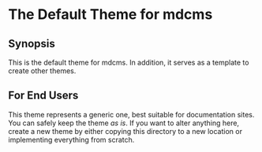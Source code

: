 # The Default Theme for mdcms

## Synopsis

This is the default theme for mdcms. In addition, it serves as a template to create other themes.

## For End Users

This theme represents a generic one, best suitable for documentation sites. You can safely keep the theme *as is*. If you want to alter anything here, create a new theme by either copying this directory to a new location or implementing everything from scratch.
